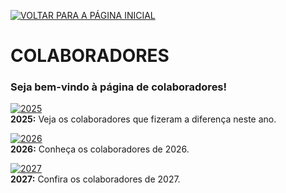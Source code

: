 [![VOLTAR PARA A PÁGINA INICIAL](https://img.shields.io/static/v1?label=&message=VOLTAR+PARA+A+P%C3%81GINA+INICIAL&color=%23009BD5&style=for-the-badge)](/index_pt.md)

# COLABORADORES

### Seja bem-vindo à página de colaboradores!  

[![2025](https://img.shields.io/badge/2025-blue?style=for-the-badge)](/colaboradores/2025/colaboradores.md)                
**2025:** Veja os colaboradores que fizeram a diferença neste ano.

[![2026](https://img.shields.io/badge/2026-blue?style=for-the-badge)](/colaboradores/2026/)  
**2026:** Conheça os colaboradores de 2026.

[![2027](https://img.shields.io/badge/2027-blue?style=for-the-badge)](/colaboradores/2027/)  
**2027:** Confira os colaboradores de 2027.
